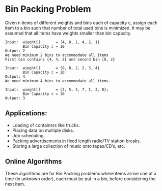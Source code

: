 # Bin Packing Problem

Given n items of different weights and bins each of capacity c, assign each item to a bin such that number of total used
bins is minimized. It may be assumed that all items have weights smaller than bin capacity.

```
Input:  wieght[]       = {4, 8, 1, 4, 2, 1}
        Bin Capacity c = 10
Output: 2
We need minimum 2 bins to accommodate all items
First bin contains {4, 4, 2} and second bin {8, 2}

Input:  wieght[]       = {9, 8, 2, 2, 5, 4}
        Bin Capacity c = 10
Output: 4
We need minimum 4 bins to accommodate all items.  

Input:  wieght[]       = {2, 5, 4, 7, 1, 3, 8}; 
        Bin Capacity c = 10
Output: 3
```

## Applications:

- Loading of containers like trucks.
- Placing data on multiple disks.
- Job scheduling.
- Packing advertisements in fixed length radio/TV station breaks.
- Storing a large collection of music onto tapes/CD’s, etc.
 

## Online Algorithms

These algorithms are for Bin Packing problems where items arrive one at a time (in unknown order), each must be put in a
bin, before considering the next item.
